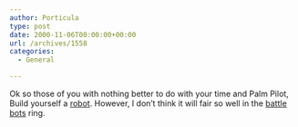 ```yaml
---
author: Porticula
type: post
date: 2000-11-06T00:00:00+00:00
url: /archives/1558
categories:
  - General

---
```

Ok so those of you with nothing better to do with your time and Palm Pilot, Build yourself a [robot][1]. However, I don&#8217;t think it will fair so well in the [battle bots][2] ring.

 [1]: http://www.cs.cmu.edu/~pprk/index.html
 [2]: http://www.battlebots.com/